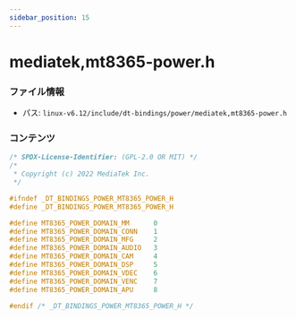 ```yaml
---
sidebar_position: 15
---
```

# mediatek,mt8365-power.h

### ファイル情報

- パス: `linux-v6.12/include/dt-bindings/power/mediatek,mt8365-power.h`

### コンテンツ

```h
/* SPDX-License-Identifier: (GPL-2.0 OR MIT) */
/*
 * Copyright (c) 2022 MediaTek Inc.
 */

#ifndef _DT_BINDINGS_POWER_MT8365_POWER_H
#define _DT_BINDINGS_POWER_MT8365_POWER_H

#define MT8365_POWER_DOMAIN_MM		0
#define MT8365_POWER_DOMAIN_CONN	1
#define MT8365_POWER_DOMAIN_MFG		2
#define MT8365_POWER_DOMAIN_AUDIO	3
#define MT8365_POWER_DOMAIN_CAM		4
#define MT8365_POWER_DOMAIN_DSP		5
#define MT8365_POWER_DOMAIN_VDEC	6
#define MT8365_POWER_DOMAIN_VENC	7
#define MT8365_POWER_DOMAIN_APU		8

#endif /* _DT_BINDINGS_POWER_MT8365_POWER_H */

```
